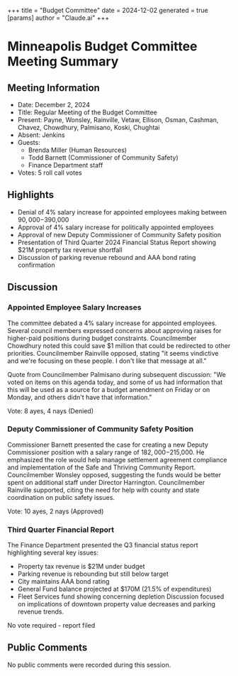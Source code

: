 +++
title = "Budget Committee"
date = 2024-12-02
 generated = true
[params]
  author = "Claude.ai"
+++

# Minneapolis Budget Committee Meeting Summary

## Meeting Information
- Date: December 2, 2024
- Title: Regular Meeting of the Budget Committee
- Present: Payne, Wonsley, Rainville, Vetaw, Ellison, Osman, Cashman, Chavez, Chowdhury, Palmisano, Koski, Chughtai
- Absent: Jenkins
- Guests: 
  - Brenda Miller (Human Resources)
  - Todd Barnett (Commissioner of Community Safety)
  - Finance Department staff
- Votes: 5 roll call votes

## Highlights
* Denial of 4% salary increase for appointed employees making between $90,000-$390,000
* Approval of 4% salary increase for politically appointed employees
* Approval of new Deputy Commissioner of Community Safety position
* Presentation of Third Quarter 2024 Financial Status Report showing $21M property tax revenue shortfall
* Discussion of parking revenue rebound and AAA bond rating confirmation

## Discussion

### Appointed Employee Salary Increases
The committee debated a 4% salary increase for appointed employees. Several council members expressed concerns about approving raises for higher-paid positions during budget constraints. Councilmember Chowdhury noted this could save $1 million that could be redirected to other priorities. Councilmember Rainville opposed, stating "it seems vindictive and we're focusing on these people. I don't like that message at all."

Quote from Councilmember Palmisano during subsequent discussion: "We voted on items on this agenda today, and some of us had information that this will be used as a source for a budget amendment on Friday or on Monday, and others didn't have that information."

Vote: 8 ayes, 4 nays (Denied)

### Deputy Commissioner of Community Safety Position
Commissioner Barnett presented the case for creating a new Deputy Commissioner position with a salary range of $182,000-$215,000. He emphasized the role would help manage settlement agreement compliance and implementation of the Safe and Thriving Community Report. Councilmember Wonsley opposed, suggesting the funds would be better spent on additional staff under Director Harrington. Councilmember Rainville supported, citing the need for help with county and state coordination on public safety issues.

Vote: 10 ayes, 2 nays (Approved)

### Third Quarter Financial Report
The Finance Department presented the Q3 financial status report highlighting several key issues:
- Property tax revenue is $21M under budget
- Parking revenue is rebounding but still below target
- City maintains AAA bond rating
- General Fund balance projected at $170M (21.5% of expenditures)
- Fleet Services fund showing concerning depletion
Discussion focused on implications of downtown property value decreases and parking revenue trends.

No vote required - report filed

## Public Comments
No public comments were recorded during this session.

